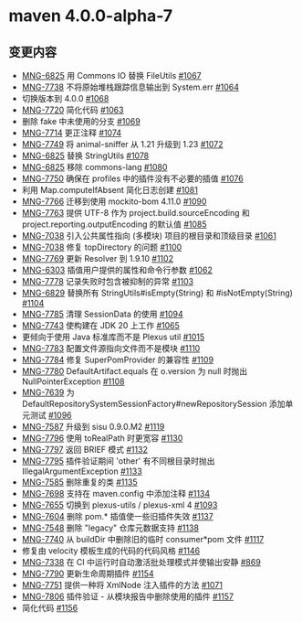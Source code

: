 # maven 4.0.0-alpha-7

## 变更内容

- [MNG-6825](https://issues.apache.org/jira/browse/MNG-6825) 用 Commons IO 替换 FileUtils [#1067](https://github.com/apache/maven/pull/1067)
- [MNG-7738](https://issues.apache.org/jira/browse/MNG-7738) 不将原始堆栈跟踪信息输出到 System.err [#1064](https://github.com/apache/maven/pull/1064)
- 切换版本到 4.0.0 [#1068](https://github.com/apache/maven/pull/1068)
- [MNG-7720](https://issues.apache.org/jira/browse/MNG-7720) 简化代码 [#1063](https://github.com/apache/maven/pull/1063)
- 删除 fake 中未使用的分支 [#1069](https://github.com/apache/maven/pull/1069)
- [MNG-7714](https://issues.apache.org/jira/browse/MNG-7714) 更正注释 [#1074](https://github.com/apache/maven/pull/1074)
- [MNG-7749](https://issues.apache.org/jira/browse/MNG-7749) 将 animal-sniffer 从 1.21 升级到 1.23 [#1072](https://github.com/apache/maven/pull/1072)
- [MNG-6825](https://issues.apache.org/jira/browse/MNG-6825) 替换 StringUtils [#1078](https://github.com/apache/maven/pull/1078)
- [MNG-6825](https://issues.apache.org/jira/browse/MNG-6825) 移除 commons-lang [#1080](https://github.com/apache/maven/pull/1080)
- [MNG-7750](https://issues.apache.org/jira/browse/MNG-7750) 确保在 profiles 中的插件没有不必要的插值 [#1076](https://github.com/apache/maven/pull/1076)
- 利用 Map.computeIfAbsent 简化日志创建 [#1081](https://github.com/apache/maven/pull/1081)
- [MNG-7766](https://issues.apache.org/jira/browse/MNG-7766) 迁移到使用 mockito-bom 4.11.0 [#1090](https://github.com/apache/maven/pull/1090)
- [MNG-7763](https://issues.apache.org/jira/browse/MNG-7763) 提供 UTF-8 作为 project.build.sourceEncoding 和 project.reporting.outputEncoding 的默认值 [#1085](https://github.com/apache/maven/pull/1085)
- [MNG-7038](https://issues.apache.org/jira/browse/MNG-7038) 引入公共属性指向 (多模块) 项目的根目录和顶级目录 [#1061](https://github.com/apache/maven/pull/1061)
- [MNG-7038](https://issues.apache.org/jira/browse/MNG-7038) 修复 topDirectory 的问题 [#1100](https://github.com/apache/maven/pull/1100)
- [MNG-7769](https://issues.apache.org/jira/browse/MNG-7769) 更新 Resolver 到 1.9.10 [#1102](https://github.com/apache/maven/pull/1102)
- [MNG-6303](https://issues.apache.org/jira/browse/MNG-6303) 插值用户提供的属性和命令行参数 [#1062](https://github.com/apache/maven/pull/1062)
- [MNG-7778](https://issues.apache.org/jira/browse/MNG-7778) 记录失败时包含被抑制的异常 [#1103](https://github.com/apache/maven/pull/1103)
- [MNG-6829](https://issues.apache.org/jira/browse/MNG-6829) 替换所有 StringUtils#isEmpty(String) 和 #isNotEmpty(String) [#1104](https://github.com/apache/maven/pull/1104)
- [MNG-7785](https://issues.apache.org/jira/browse/MNG-7785) 清理 SessionData 的使用 [#1094](https://github.com/apache/maven/pull/1094)
- [MNG-7743](https://issues.apache.org/jira/browse/MNG-7743) 使构建在 JDK 20 上工作 [#1065](https://github.com/apache/maven/pull/1065)
- 更倾向于使用 Java 标准库而不是 Plexus util [#1015](https://github.com/apache/maven/pull/1015)
- [MNG-7783](https://issues.apache.org/jira/browse/MNG-7783) 配置文件源指向文件而不是模块 [#1110](https://github.com/apache/maven/pull/1110)
- [MNG-7784](https://issues.apache.org/jira/browse/MNG-7784) 修复 SuperPomProvider 的兼容性 [#1109](https://github.com/apache/maven/pull/1109)
- [MNG-7780](https://issues.apache.org/jira/browse/MNG-7780) DefaultArtifact.equals 在 o.version 为 null 时抛出 NullPointerException [#1108](https://github.com/apache/maven/pull/1108)
- [MNG-7639](https://issues.apache.org/jira/browse/MNG-7639) 为 DefaultRepositorySystemSessionFactory#newRepositorySession 添加单元测试 [#1096](https://github.com/apache/maven/pull/1096)
- [MNG-7587](https://issues.apache.org/jira/browse/MNG-7587) 升级到 sisu 0.9.0.M2 [#1119](https://github.com/apache/maven/pull/1119)
- [MNG-7796](https://issues.apache.org/jira/browse/MNG-7796) 使用 toRealPath 时更宽容 [#1130](https://github.com/apache/maven/pull/1130)
- [MNG-7797](https://issues.apache.org/jira/browse/MNG-7797) 返回 BRIEF 模式 [#1132](https://github.com/apache/maven/pull/1132)
- [MNG-7795](https://issues.apache.org/jira/browse/MNG-7795) 插件验证期间 'other' 有不同根目录时抛出 IllegalArgumentException [#1133](https://github.com/apache/maven/pull/1133)
- [MNG-7585](https://issues.apache.org/jira/browse/MNG-7585) 删除重复的类 [#1135](https://github.com/apache/maven/pull/1135)
- [MNG-7698](https://issues.apache.org/jira/browse/MNG-7698) 支持在 maven.config 中添加注释 [#1134](https://github.com/apache/maven/pull/1134)
- [MNG-7655](https://issues.apache.org/jira/browse/MNG-7655) 切换到 plexus-utils / plexus-xml 4 [#1093](https://github.com/apache/maven/pull/1093)
- [MNG-7604](https://issues.apache.org/jira/browse/MNG-7604) 删除 pom.* 插值使一些旧插件失效 [#1137](https://github.com/apache/maven/pull/1137)
- [MNG-7548](https://issues.apache.org/jira/browse/MNG-7548) 删除 "legacy" 仓库元数据支持 [#1138](https://github.com/apache/maven/pull/1138)
- [MNG-7740](https://issues.apache.org/jira/browse/MNG-7740) 从 buildDir 中删除旧的临时 consumer*pom 文件 [#1117](https://github.com/apache/maven/pull/1117)
- 修复由 velocity 模板生成的代码的代码风格 [#1146](https://github.com/apache/maven/pull/1146)
- [MNG-7338](https://issues.apache.org/jira/browse/MNG-7338) 在 CI 中运行时自动激活批处理模式并使输出安静 [#869](https://github.com/apache/maven/pull/869)
- [MNG-7790](https://issues.apache.org/jira/browse/MNG-7790) 更新生命周期插件 [#1154](https://github.com/apache/maven/pull/1154)
- [MNG-7751](https://issues.apache.org/jira/browse/MNG-7751) 提供一种将 XmlNode 注入插件的方法 [#1071](https://github.com/apache/maven/pull/1071)
- [MNG-7806](https://issues.apache.org/jira/browse/MNG-7806) 插件验证 - 从模块报告中删除使用的插件 [#1157](https://github.com/apache/maven/pull/1157)
- 简化代码 [#1156](https://github.com/apache/maven/pull/1156)
